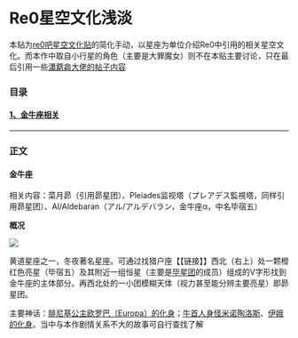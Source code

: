 # Re0星空文化浅淡



本贴为[re0吧星空文化贴](https://tieba.baidu.com/p/5927837127)的简化手动，以星座为单位介绍Re0中引用的相关星空文化。而本作中取自小行星的角色（主要是大罪魔女）则不在本贴主要讨论，只在最后引用一些[瀟藭樖大佬的帖子内容](https://tieba.baidu.com/p/6520165932)


### 目录



#### [1、金牛座相关](#金牛座)


---


### 正文


#### 金牛座

相关内容：菜月昴（引用昴星团）、Pleiades监视塔（プレアデス監視塔，同样引用昴星团）、Al/Aldebaran（アル/アルデバラン，金牛座α，中名毕宿五）

**概况**

![](https://github.com/CanopusEtaCarinae/tiebapoststree/master/constellation/images/Taurus_IAU.svg)

黄道星座之一，冬夜著名星座。可通过找猎户座【【链接】】西北（右上）处一颗橙红色亮星（毕宿五）及其附近一组恒星（主要是[毕星团](https://zh.wikipedia.org/wiki/%E7%95%A2%E5%AE%BF%E6%98%9F%E5%9C%98)的成员）组成的V字形找到金牛座的主体部分。再西北处的一小团模糊天体（视力甚至能分辨主要亮星）即昴星团。

主要神话：[腓尼基公主欧罗巴（Europa）的化身](https://zh.wikipedia.org/wiki/%E6%AC%A7%E7%BD%97%E5%B7%B4)；[牛首人身怪米诺陶洛斯](https://zh.wikipedia.org/wiki/%E5%BC%A5%E8%AF%BA%E9%99%B6%E6%B4%9B%E6%96%AF)、[伊娥的化身](https://zh.wikipedia.org/wiki/%E4%BC%8A%E4%BF%84)。当中与本作剧情关系不大的故事可自行查找了解
